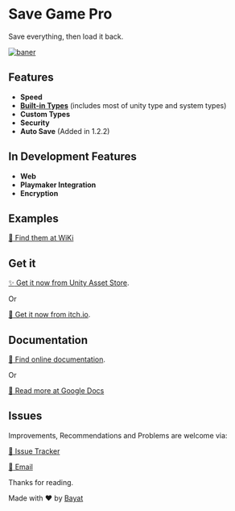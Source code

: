# Save Game Pro
Save everything, then load it back.

[![baner](https://cloud.githubusercontent.com/assets/18309454/26527763/eceb6554-43af-11e7-841e-02b2f63ca4db.png)](https://github.com/EmpireAssets/SaveGamePro/)

## Features
- **Speed**
- [**Built-in Types**](https://github.com/EmpireAssets/SaveGamePro/wiki#supported-types) (includes most of unity type and system types)
- **Custom Types**
- **Security**
- **Auto Save** (Added in 1.2.2)

## In Development Features
- **Web**
- **Playmaker Integration**
- **Encryption**

## Examples
[:book: Find them at WiKi](https://github.com/EmpireAssets/SaveGamePro/wiki/Examples)

## Get it
[:sparkles: Get it now from Unity Asset Store](https://www.assetstore.unity3d.com/en/#!/content/89198).

Or

[:rocket: Get it now from itch.io](https://bayat.itch.io/save-game-pro-save-everything).

## Documentation
[:book: Find online documentation](https://github.com/EmpireAssets/SaveGamePro/wiki).

Or

[:page_facing_up: Read more at Google Docs](https://drive.google.com/open?id=1vMINzTsVU2uTM6rwsiy-v4gLbL4DfMfCKIFYyS25E18)

## Issues
Improvements, Recommendations and Problems are welcome via:

[:truck: Issue Tracker](https://github.com/EmpireAssets/SaveGamePro/issues)

[:e-mail: Email](mailto:hasanbayat1393@gmail.com)

Thanks for reading.

Made with :heart: by [Bayat](https://github.com/EmpireWorld)
